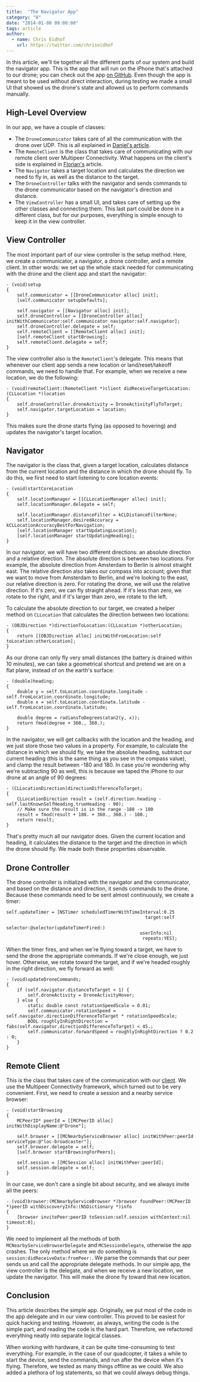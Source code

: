 ```yaml
---
title:  "The Navigator App"
category: "8"
date: "2014-01-08 09:00:00"
tags: article
author:
  - name: Chris Eidhof
    url: https://twitter.com/chriseidhof
---
```


In this article, we'll tie together all the different parts of our system and build the navigator app. This is the app that will run on the iPhone that's attached to our drone; you can check out the app [on GitHub](https://github.com/objcio/issue-8-quadcopter-navigator). Even though the app is meant to be used without direct interaction, during testing we made a small UI that showed us the drone's state and allowed us to perform commands manually.

## High-Level Overview

In our app, we have a couple of classes:

* The `DroneCommunicator` takes care of all the communication with the drone over UDP. This is all explained in [Daniel's article](/issue-8/communicating-with-the-quadcopter.html). 
* The `RemoteClient` is the class that takes care of communicating with our remote client over Multipeer Connectivity. What happens on the client's side is explained in [Florian's](/issue-8/the-quadcopter-client-app.html) article.
* The `Navigator` takes a target location and calculates the direction we need to fly in, as well as the distance to the target.
* The `DroneController` talks with the navigator and sends commands to the drone communicator based on the navigator's direction and distance.
* The `ViewController` has a small UI, and takes care of setting up the other classes and connecting them. This last part could be done in a different class, but for our purposes, everything is simple enough to keep it in the view controller.

## View Controller

The most important part of our view controller is the setup method. Here, we create a communicator, a navigator, a drone controller, and a remote client. In other words: we set up the whole stack needed for communicating with the drone and the client app and start the navigator:

```objc
- (void)setup
{
    self.communicator = [[DroneCommunicator alloc] init];
    [self.communicator setupDefaults];

    self.navigator = [[Navigator alloc] init];
    self.droneController = [[DroneController alloc] initWithCommunicator:self.communicator navigator:self.navigator];
    self.droneController.delegate = self;
    self.remoteClient = [[RemoteClient alloc] init];
    [self.remoteClient startBrowsing];
    self.remoteClient.delegate = self;
}
```

The view controller also is the `RemoteClient`'s delegate. This means that whenever our client app sends a new location or land/reset/takeoff commands, we need to handle that. For example, when we receive a new location, we do the following:

```objc
- (void)remoteClient:(RemoteClient *)client didReceiveTargetLocation:(CLLocation *)location
{
    self.droneController.droneActivity = DroneActivityFlyToTarget;
    self.navigator.targetLocation = location;
}
```

This makes sure the drone starts flying (as opposed to hovering) and updates the navigator's target location.

## Navigator

The navigator is the class that, given a target location, calculates distance from the current location and the distance in which the drone should fly. To do this, we first need to start listening to core location events:

```objc
- (void)startCoreLocation
{
    self.locationManager = [[CLLocationManager alloc] init];
    self.locationManager.delegate = self;
    
    self.locationManager.distanceFilter = kCLDistanceFilterNone;
    self.locationManager.desiredAccuracy = kCLLocationAccuracyBestForNavigation;
    [self.locationManager startUpdatingLocation];
    [self.locationManager startUpdatingHeading];
}
```

In our navigator, we will have two different directions: an absolute direction and a relative direction. The absolute direction is between two locations. For example, the absolute direction from Amsterdam to Berlin is almost straight east. The relative direction also takes our compass into account; given that we want to move from Amsterdam to Berlin, and we're looking to the east, our relative direction is zero. For rotating the drone, we will use the relative direction. If it's zero, we can fly straight ahead. If it's less than zero, we rotate to the right, and if it's larger than zero, we rotate to the left.

To calculate the absolute direction to our target, we created a helper method on `CLLocation` that calculates the direction between two locations:

```objc
- (OBJDirection *)directionToLocation:(CLLocation *)otherLocation;
{
    return [[OBJDirection alloc] initWithFromLocation:self toLocation:otherLocation];
}
```

As our drone can only fly very small distances (the battery is drained within 10 minutes), we can take a geometrical shortcut and pretend we are on a flat plane, instead of on the earth's surface:

```objc
- (double)heading;
{
    double y = self.toLocation.coordinate.longitude - self.fromLocation.coordinate.longitude;
    double x = self.toLocation.coordinate.latitude - self.fromLocation.coordinate.latitude;
    
    double degree = radiansToDegrees(atan2(y, x));
    return fmod(degree + 360., 360.);
}
```

In the navigator, we will get callbacks with the location and the heading, and we just store those two values in a property. For example, to calculate the distance in which we should fly, we take the absolute heading, subtract our current heading (this is the same thing as you see in the compass value), and clamp the result between -180 and 180. In case you're wondering why we're subtracting 90 as well, this is because we taped the iPhone to our drone at an angle of 90 degrees:

```objc
- (CLLocationDirection)directionDifferenceToTarget;
{
    CLLocationDirection result = (self.direction.heading - self.lastKnownSelfHeading.trueHeading - 90);
    // Make sure the result is in the range -180 -> 180
    result = fmod(result + 180. + 360., 360.) - 180.;
    return result;
}
```

That's pretty much all our navigator does. Given the current location and heading, it calculates the distance to the target and the direction in which the drone should fly. We made both these properties observable.

## Drone Controller

The drone controller is initialized with the navigator and the communicator, and based on the distance and direction, it sends commands to the drone. Because these commands need to be sent almost continuously, we create a timer:

```objc
self.updateTimer = [NSTimer scheduledTimerWithTimeInterval:0.25
                                                    target:self
                                                  selector:@selector(updateTimerFired:)
                                                  userInfo:nil
                                                   repeats:YES];
```

When the timer fires, and when we're flying toward a target, we have to send the drone the appropriate commands. If we're close enough, we just hover. Otherwise, we rotate toward the target, and if we're headed roughly in the right direction, we fly forward as well:

```objc
- (void)updateDroneCommands;
{
    if (self.navigator.distanceToTarget < 1) {
        self.droneActivity = DroneActivityHover;
    } else {
        static double const rotationSpeedScale = 0.01;
        self.communicator.rotationSpeed = self.navigator.directionDifferenceToTarget * rotationSpeedScale;
        BOOL roughlyInRightDirection = fabs(self.navigator.directionDifferenceToTarget) < 45.;
        self.communicator.forwardSpeed = roughlyInRightDirection ? 0.2 : 0;
    }
}
```

## Remote Client

This is the class that takes care of the communication with our [client](/issue-8/the-quadcopter-client-app.html). We use the Multipeer Connectivity framework, which turned out to be very convenient. First, we need to create a session and a nearby service browser:

```objc
- (void)startBrowsing
{
    MCPeerID* peerId = [[MCPeerID alloc] initWithDisplayName:@"Drone"];

    self.browser = [[MCNearbyServiceBrowser alloc] initWithPeer:peerId serviceType:@"loc-broadcaster"];
    self.browser.delegate = self;
    [self.browser startBrowsingForPeers];

    self.session = [[MCSession alloc] initWithPeer:peerId];
    self.session.delegate = self;
}
```

In our case, we don't care a single bit about security, and we always invite all the peers:
    
```objc
- (void)browser:(MCNearbyServiceBrowser *)browser foundPeer:(MCPeerID *)peerID withDiscoveryInfo:(NSDictionary *)info
{
    [browser invitePeer:peerID toSession:self.session withContext:nil timeout:0];
}
```

We need to implement all the methods of both `MCNearbyServiceBrowserDelegate` and `MCSessionDelegate`, otherwise the app crashes. The only method where we do something is `session:didReceiveData:fromPeer:`. We parse the commands that our peer sends us and call the appropriate delegate methods. In our simple app, the view controller is the delegate, and when we receive a new location, we update the navigator. This will make the drone fly toward that new location.

## Conclusion

This article describes the simple app. Originally, we put most of the code in the app delegate and in our view controller. This proved to be easiest for quick hacking and testing. However, as always, writing the code is the simple part, and reading the code is the hard part. Therefore, we refactored everything neatly into separate logical classes. 

When working with hardware, it can be quite time-consuming to test everything. For example, in the case of our quadcopter, it takes a while to start the device, send the commands, and run after the device when it's flying. Therefore, we tested as many things offline as we could. We also added a plethora of log statements, so that we could always debug things.
